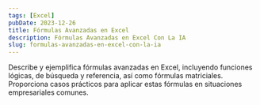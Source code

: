 ```yaml
---
tags: [Excel]
pubDate: 2023-12-26
title: Fórmulas Avanzadas en Excel
description: Fórmulas Avanzadas en Excel Con La IA
slug: formulas-avanzadas-en-excel-con-la-ia
---
```

Describe y ejemplifica fórmulas avanzadas en Excel, incluyendo funciones lógicas, de búsqueda y referencia, así como fórmulas matriciales. Proporciona casos prácticos para aplicar estas fórmulas en situaciones empresariales comunes.